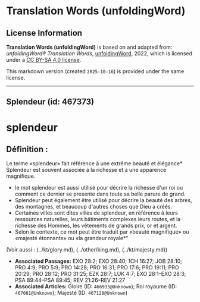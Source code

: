 # Translation Words (unfoldingWord)

## License Information

**Translation Words (unfoldingWord)** is based on and adapted from: _unfoldingWord® Translation Words_, [unfoldingWord](https://unfoldingword.org/utw), 2022, which is licensed under a [CC BY-SA 4.0 license](https://creativecommons.org/licenses/by-sa/4.0/legalcode.en).

This markdown version (created `2025-10-16`) is provided under the same license.



--------------------------------

## Splendeur (id: 467373)

splendeur
=========

Définition :
------------

Le terme «splendeur» fait référence à une extrême beauté et élégance\* Splendeur est souvent associée à la richesse et à une apparence magnifique.

* le mot splendeur est aussi utilisé pour décrire la richesse d'un roi ou comment ce dernier se presente dans toute sa belle parure de grand.
* Splendeur peut également être utilisé pour décrire la beauté des arbres, des montagnes, et beaucoup d'autres choses que Dieu a créés.
* Certaines villes sont dites villes de splendeur, en référence à leurs ressources naturelles, leurs bâtiments complexes leurs routes, et la richesse des Hommes, les vêtements de grands prix, or et argent.
* Selon le contexte, ce mot peut être traduit par «beauté magnifique» ou «majesté étonnante» ou «la grandeur royale\*"

(Voir aussi : (../kt/glory.md), (../other/king.md), (../kt/majesty.md))

* **Associated Passages:** EXO 28:2; EXO 28:40; 1CH 16:27; JOB 28:10; PRO 4:9; PRO 5:9; PRO 14:28; PRO 16:31; PRO 17:6; PRO 19:11; PRO 20:29; PRO 28:12; PRO 31:25; EZK 28:7; LUK 4:7; EXO 28:1–EXO 28:3; PSA 89:44–PSA 89:45; REV 21:26–REV 21:27
* **Associated Articles:** Gloire (ID: `466935@Unknown`); Roi royaume (ID: `467081@Unknown`); Majesté (ID: `467128@Unknown`)

